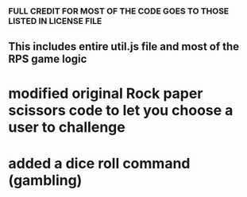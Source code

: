 ### FULL CREDIT FOR MOST OF THE CODE GOES TO THOSE LISTED IN LICENSE FILE
## This includes entire util.js file and most of the RPS game logic 
# modified original Rock paper scissors code to let you choose a user to challenge 

# added a dice roll command (gambling)

